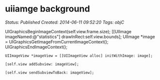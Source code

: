 # uiiamge background

_Status: Published_
_Created: 2014-06-11 09:52:20_
_Tags: objC_

UIGraphicsBeginImageContext(self.view.frame.size);
    [[UIImage imageNamed:@"statistics"] drawInRect:self.view.bounds];
    UIImage *image = UIGraphicsGetImageFromCurrentImageContext();
    UIGraphicsEndImageContext();
    
    UIImageView *imageView = [[UIImageView alloc] initWithImage: image];
    
    [self.view addSubview: imageView];
    
    [self.view sendSubviewToBack: imageView];